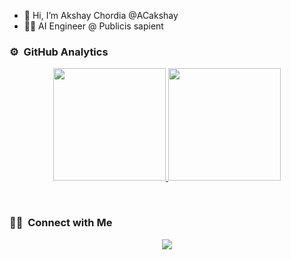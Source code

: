 - 👋 Hi, I’m Akshay Chordia @ACakshay
- 👨‍💻 AI Engineer @ Publicis sapient


### ⚙️ &nbsp;GitHub Analytics

<p align="center">
<a href="https://github.com/ACakshay">
  <img height="180em" src="https://github-readme-stats-eight-theta.vercel.app/api?username=ACakshay&show_icons=true&theme=algolia&include_all_commits=true&count_private=true"/>
  <img height="180em" src="https://github-readme-stats-eight-theta.vercel.app/api/top-langs/?username=ACakshay&layout=compact&langs_count=8&theme=algolia"/>
</a>
</p>

<br>

### 🤝🏻 &nbsp;Connect with Me
<p align="center">
<a href="https://www.linkedin.com/in/akshay--chordia/"><img src="https://img.shields.io/badge/-Hooman%20Sedghamiz-0077B5?style=flat&logo=Linkedin&logoColor=white"/></a>
</p>
<!---
ACakshay/ACakshay is a ✨ special ✨ repository because its `README.md` (this file) appears on your GitHub profile.
You can click the Preview link to take a look at your changes.
--->
